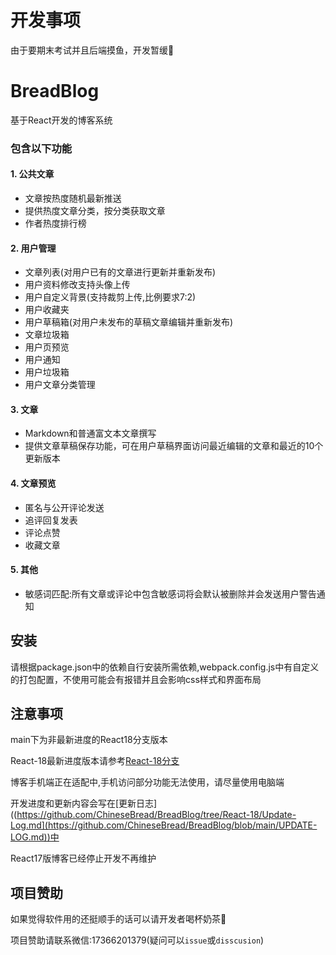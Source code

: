 # 开发事项
由于要期末考试并且后端摸鱼，开发暂缓🤒
# BreadBlog
基于React开发的博客系统

### 包含以下功能
#### 1. 公共文章
  * 文章按热度随机最新推送
  * 提供热度文章分类，按分类获取文章
  * 作者热度排行榜
#### 2. 用户管理
  * 文章列表(对用户已有的文章进行更新并重新发布)
  * 用户资料修改支持头像上传
  * 用户自定义背景(支持裁剪上传,比例要求7:2)
  * 用户收藏夹
  * 用户草稿箱(对用户未发布的草稿文章编辑并重新发布)
  * 文章垃圾箱
  * 用户页预览
  * 用户通知
  * 用户垃圾箱
  * 用户文章分类管理
#### 3. 文章
  * Markdown和普通富文本文章撰写
  * 提供文章草稿保存功能，可在用户草稿界面访问最近编辑的文章和最近的10个更新版本
#### 4. 文章预览
  * 匿名与公开评论发送
  * 追评回复发表
  * 评论点赞
  * 收藏文章
#### 5. 其他
  * 敏感词匹配:所有文章或评论中包含敏感词将会默认被删除并会发送用户警告通知
## 安装
 请根据package.json中的依赖自行安装所需依赖,webpack.config.js中有自定义的打包配置，不使用可能会有报错并且会影响css样式和界面布局
## 注意事项
 main下为非最新进度的React18分支版本
 
 React-18最新进度版本请参考[React-18分支](https://github.com/ChineseBread/BreadBlog/tree/React-18)
 
 博客手机端正在适配中,手机访问部分功能无法使用，请尽量使用电脑端
 
 开发进度和更新内容会写在[更新日志]((https://github.com/ChineseBread/BreadBlog/tree/React-18/Update-Log.md](https://github.com/ChineseBread/BreadBlog/blob/main/UPDATE-LOG.md))中
 
 React17版博客已经停止开发不再维护

## 项目赞助
如果觉得软件用的还挺顺手的话可以请开发者喝杯奶茶🤪

项目赞助请联系微信:17366201379(疑问可以`issue`或`disscusion`)

